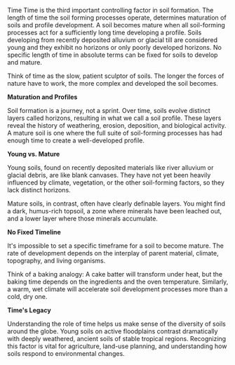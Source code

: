 Time
Time is the third important controlling factor
in soil formation. The length of time the soil
forming processes operate, determines
maturation of soils and profile development. A
soil becomes mature when all soil-forming
processes act for a sufficiently long time
developing a profile. Soils developing from
recently deposited alluvium or glacial till are
considered young and they exhibit no horizons
or only poorly developed horizons. No specific
length of time in absolute terms can be fixed
for soils to develop and mature.

Think of time as the slow, patient sculptor of soils. The longer the forces of nature have to work, the more complex and developed the soil becomes.

**Maturation and Profiles**

Soil formation is a journey, not a sprint. Over time, soils evolve distinct layers called horizons, resulting in what we call a soil profile. These layers reveal the history of weathering, erosion, deposition, and biological activity. A mature soil is one where the full suite of soil-forming processes has had enough time to create a well-developed profile.

**Young vs. Mature**

Young soils, found on recently deposited materials like river alluvium or glacial debris, are like blank canvases. They have not yet been heavily influenced by climate, vegetation, or the other soil-forming factors, so they lack distinct horizons.

Mature soils, in contrast, often have clearly definable layers. You might find a dark, humus-rich topsoil, a zone where minerals have been leached out, and a lower layer where those minerals accumulate.

**No Fixed Timeline**

It's impossible to set a specific timeframe for a soil to become mature. The rate of development depends on the interplay of parent material, climate, topography, and living organisms.

Think of a baking analogy: A cake batter will transform under heat, but the baking time depends on the ingredients and the oven temperature. Similarly, a warm, wet climate will accelerate soil development processes more than a cold, dry one.

**Time's Legacy**

Understanding the role of time helps us make sense of the diversity of soils around the globe. Young soils on active floodplains contrast dramatically with deeply weathered, ancient soils of stable tropical regions. Recognizing this factor is vital for agriculture, land-use planning, and understanding how soils respond to environmental changes.